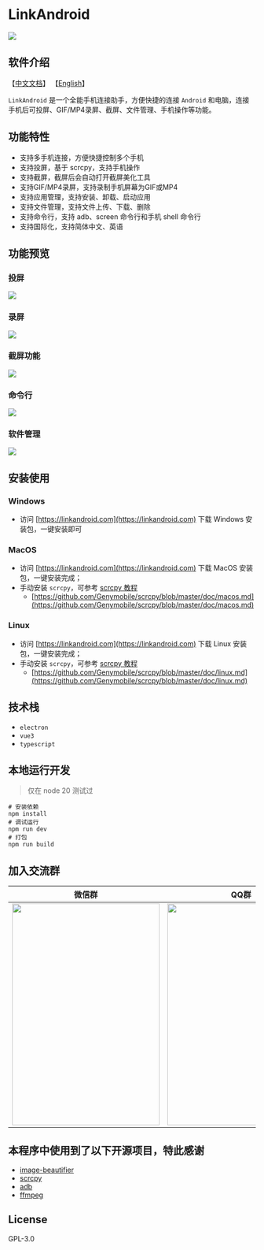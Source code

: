 # LinkAndroid

![](./screenshots/cn/home.png)

## 软件介绍

【[中文文档](./README-CN.md)】 【[English](./README.md)】

`LinkAndroid` 是一个全能手机连接助手，方便快捷的连接 `Android` 和电脑，连接手机后可投屏、GIF/MP4录屏、截屏、文件管理、手机操作等功能。

## 功能特性

- 支持多手机连接，方便快捷控制多个手机
- 支持投屏，基于 scrcpy，支持手机操作
- 支持截屏，截屏后会自动打开截屏美化工具
- 支持GIF/MP4录屏，支持录制手机屏幕为GIF或MP4
- 支持应用管理，支持安装、卸载、启动应用
- 支持文件管理，支持文件上传、下载、删除
- 支持命令行，支持 adb、screen 命令行和手机 shell 命令行
- 支持国际化，支持简体中文、英语

## 功能预览

### 投屏

![](./screenshots/cn/mirror.png)

### 录屏

![](./screenshots/cn/screenrecord.png)

### 截屏功能

![](./screenshots/cn/screenshot.png)

### 命令行

![](./screenshots/cn/screenshot.png)

### 软件管理

![](./screenshots/cn/appmanage.png)

## 安装使用

### Windows

- 访问 [https://linkandroid.com](https://linkandroid.com) 下载 Windows 安装包，一键安装即可

### MacOS

- 访问 [https://linkandroid.com](https://linkandroid.com) 下载 MacOS 安装包，一键安装完成；
- 手动安装 `scrcpy`，可参考 [scrcpy 教程](https://github.com/Genymobile/scrcpy)
  - [https://github.com/Genymobile/scrcpy/blob/master/doc/macos.md](https://github.com/Genymobile/scrcpy/blob/master/doc/macos.md)

### Linux

- 访问 [https://linkandroid.com](https://linkandroid.com) 下载 Linux 安装包，一键安装完成；
- 手动安装 `scrcpy`，可参考 [scrcpy 教程](https://github.com/Genymobile/scrcpy)
    - [https://github.com/Genymobile/scrcpy/blob/master/doc/linux.md](https://github.com/Genymobile/scrcpy/blob/master/doc/linux.md)

 
## 技术栈

- `electron`
- `vue3`
- `typescript`

## 本地运行开发

> 仅在 node 20 测试过

```shell
# 安装依赖
npm install
# 调试运行
npm run dev
# 打包
npm run build
```

## 加入交流群

<table width="100%">
    <thead>
        <tr>
            <th width="50%">微信群</th>
            <th>QQ群</th>
        </tr>
    </thead>
    <tbody>
        <tr>
            <td>
                <img style="width:300px;height:450px;"
                     src="https://linkandroid.com/app_manager/image/wechat" />
            </td>
            <td>
                <img style="width:300px;height:450px;" 
                     src="https://linkandroid.com/app_manager/image/qq" />
            </td>
        </tr>
    </tbody>
</table>

## 本程序中使用到了以下开源项目，特此感谢

- [image-beautifier](https://github.com/CH563/image-beautifier)
- [scrcpy](https://github.com/Genymobile/scrcpy)
- [adb](https://developer.android.com/studio/command-line/adb)
- [ffmpeg](https://ffmpeg.org/)

## License

GPL-3.0
